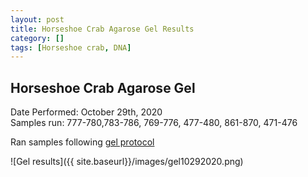 ```yaml
---
layout: post
title: Horseshoe Crab Agarose Gel Results
category: []
tags: [Horseshoe crab, DNA]
---
```

## Horseshoe Crab Agarose Gel
Date Performed: October 29th, 2020\
Samples run: 777-780,783-786, 769-776, 477-480, 861-870, 471-476

Ran samples following [gel protocol](https://njameral.github.io/Ameral_Lab_Notebook/Horseshoe-Crab-Gel_Protocol/)

![Gel results]({{ site.baseurl}}/images/gel10292020.png)
